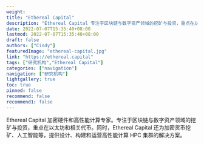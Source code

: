 ```yaml
---
weight: 
title: "Ethereal Capital"
description: "Ethereal Capital 专注于区块链与数字资产领域的挖矿与投资，重点在以太坊和相关代币"
date: 2022-07-07T15:35:40+08:00
lastmod: 2022-07-07T15:35:40+08:00
draft: false
authors: ["Cindy"]
featuredImage: "ethereal-capital.jpg"
link: "https://ethereal.capital"
tags: ["研究机构","Ethereal Capital"]
categories: ["navigation"]
navigation: ["研究机构"]
lightgallery: true
toc: true
pinned: false
recommend: false
recommend1: false
---
```


Ethereal Capital 加密硬件和高性能计算专家。专注于区块链与数字资产领域的挖矿与投资，重点在以太坊和相关代币。同时，Ethereal Capital 还为加密货币挖矿、人工智能等，提供设计、构建和运营高性能计算 HPC 集群的解决方案。